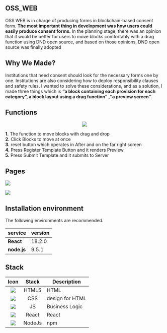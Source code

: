 







## OSS_WEB
OSS WEB is in charge of producing forms in blockchain-based consent form. **The most important thing in development was how users could easily produce consent forms.** In the planning stage, there was an opinion that it would be better for users to move blocks comfortably with a drag function using DND open source, and based on those opinions, DND open source was finally adopted
## Why We Made?
Institutions that need consent should look for the necessary forms one by one. Institutions are also considering how to deploy responsibility clauses and safety rules. I wanted to solve these considerations, and as a solution, I made three things which is **“a block containing each provision for each category”, a block layout using a drag function” ,“a preview screen”.**
## Functions


 <p align="center"> <img src="https://github.com/2023-oss/OSS-ISSUER/assets/102888719/6828fb42-856e-4f2a-8ae7-d70669edac10"> </p>
 

 **1.** The function to move blocks with drag and drop
 <br/>
 **2.** Click Blocks to move at once
  <br/>
 **3.** reset button which operates in After and on the far right screen
  <br/>
 **4.** Press Register Template Button and it renders Preview
  <br/>
 **5.** Press Submit Template and it submits to Server

 ## Pages
<p>
<img src="https://github.com/2023-oss/OSS-WEB/assets/102888719/6a0ad2c5-1476-43f1-9a90-a124aab8376a">
</p>
<p>
<img src="https://github.com/2023-oss/OSS-WEB/assets/102888719/ad414a3e-ce1f-4f4e-a886-cf741eeaa27b">
</p>



## Installation environment

The following environments are recommended.

| service           | version  |
| ----------------- | -------- |
| **React**        | 18.2.0      |
| **node.js**      | 9.5.1    |


## Stack
|                             Icon                              |   Stack   | Description                                      |
| :-----------------------------------------------------------: | :-------: | ------------------------------------------------ |
| <img src="https://img.shields.io/badge/HTML5-E34F26?style=flat-square&logo=html5&logoColor=white"/>    |  HTML5   | HTML                               |
|  <img src="https://img.shields.io/badge/CSS3-1572B6?style=flat-square&logo=css3&logoColor=white"/>  |  CSS  |  design for HTML  
|  <img src="https://img.shields.io/badge/JavaScript-F7DF1E?style=flat-square&logo=javascript&logoColor=black"/>  |  JS   | Business Logic        
| <img src="https://img.shields.io/badge/React-61DAFB?style=flat-square&logo=React&logoColor=black"/>|  React   | React
| <img src="https://img.shields.io/badge/Node.js-339933?style=flat-square&logo=Node.js&logoColor=white"/>|  NodeJs  | npm


